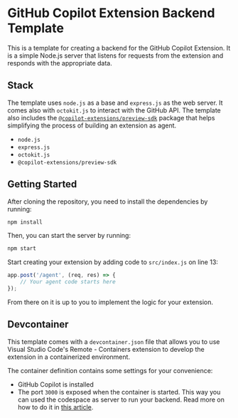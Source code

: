 # GitHub Copilot Extension Backend Template

This is a template for creating a backend for the GitHub Copilot Extension. It is a simple Node.js server that listens for requests from the extension and responds with the appropriate data.

## Stack

The template uses `node.js` as a base and `express.js` as the web server. It comes also with `octokit.js` to interact with the GitHub API. The template also includes the [`@copilot-extensions/preview-sdk`](https://github.com/copilot-extensions/preview-sdk.js) package that helps simplifying the process of building an extension as agent.

- `node.js`
- `express.js`
- `octokit.js`
- `@copilot-extensions/preview-sdk`

## Getting Started

After cloning the repository, you need to install the dependencies by running:

```bash
npm install
```

Then, you can start the server by running:

```bash
npm start
```

Start creating your extension by adding code to `src/index.js` on line 13:

```js
app.post('/agent', (req, res) => {
    // Your agent code starts here
});
```

From there on it is up to you to implement the logic for your extension.

## Devcontainer

This template comes with a `devcontainer.json` file that allows you to use Visual Studio Code's Remote - Containers extension to develop the extension in a containerized environment.

The container definition contains some settings for your convenience:

- GitHub Copilot is installed
- The port `3000` is exposed when the container is started. This way you can used the codespace as server to run your backend. Read more on how to do it in [this article](https://aatmmr.dev/posts/create-a-basic-agent-with-github-copilot-extensions/).